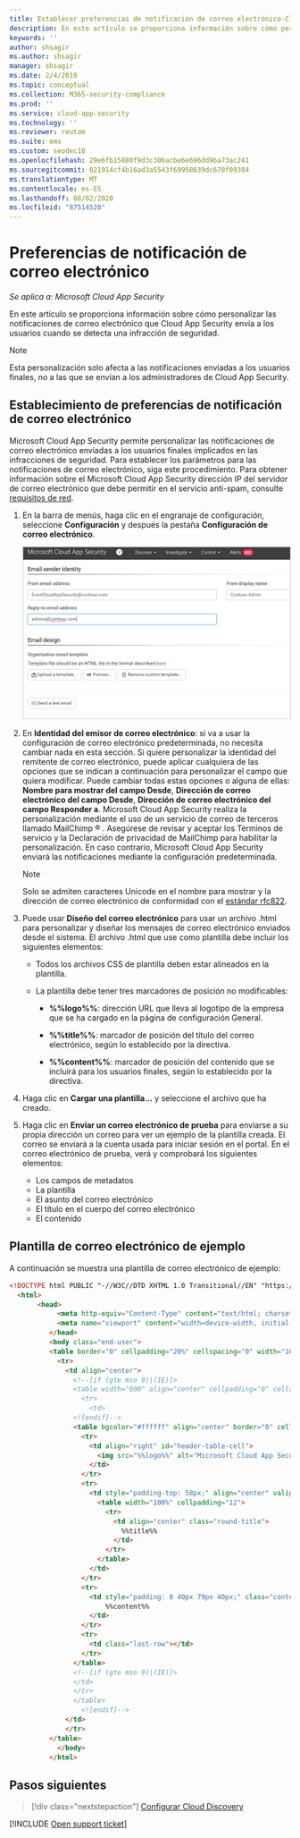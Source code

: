```yaml
---
title: Establecer preferencias de notificación de correo electrónico-Cloud App Security
description: En este artículo se proporciona información sobre cómo personalizar las notificaciones de correo electrónico que Cloud App Security envía.
keywords: ''
author: shsagir
ms.author: shsagir
manager: shsagir
ms.date: 2/4/2019
ms.topic: conceptual
ms.collection: M365-security-compliance
ms.prod: ''
ms.service: cloud-app-security
ms.technology: ''
ms.reviewer: reutam
ms.suite: ems
ms.custom: seodec18
ms.openlocfilehash: 29e6fb15880f9d3c306acbe6e696dd96a73ac241
ms.sourcegitcommit: 021914cf4b16ad3a5543f69958639dc670f09304
ms.translationtype: MT
ms.contentlocale: es-ES
ms.lasthandoff: 08/02/2020
ms.locfileid: "87514520"
---
```

# <a name="email-notification-preferences"></a>Preferencias de notificación de correo electrónico

*Se aplica a: Microsoft Cloud App Security*

En este artículo se proporciona información sobre cómo personalizar las notificaciones de correo electrónico que Cloud App Security envía a los usuarios cuando se detecta una infracción de seguridad.

> [!NOTE]
> Esta personalización solo afecta a las notificaciones enviadas a los usuarios finales, no a las que se envían a los administradores de Cloud App Security.

## <a name="set-email-notification-preferences"></a><a name="mailsettings"></a> Establecimiento de preferencias de notificación de correo electrónico

 Microsoft Cloud App Security permite personalizar las notificaciones de correo electrónico enviadas a los usuarios finales implicados en las infracciones de seguridad. Para establecer los parámetros para las notificaciones de correo electrónico, siga este procedimiento. Para obtener información sobre el Microsoft Cloud App Security dirección IP del servidor de correo electrónico que debe permitir en el servicio anti-spam, consulte [requisitos de red](network-requirements.md).

1. En la barra de menús, haga clic en el engranaje de configuración, seleccione **Configuración** y después la pestaña **Configuración de correo electrónico**.

    ![configuración de correo](media/mail-settings-config.png)

2. En **Identidad del emisor de correo electrónico**: si va a usar la configuración de correo electrónico predeterminada, no necesita cambiar nada en esta sección. Si quiere personalizar la identidad del remitente de correo electrónico, puede aplicar cualquiera de las opciones que se indican a continuación para personalizar el campo que quiera modificar. Puede cambiar todas estas opciones o alguna de ellas: **Nombre para mostrar del campo Desde**, **Dirección de correo electrónico del campo Desde**, **Dirección de correo electrónico del campo Responder a**. Microsoft Cloud App Security realiza la personalización mediante el uso de un servicio de correo de terceros llamado MailChimp &reg; . Asegúrese de revisar y aceptar los Términos de servicio y la Declaración de privacidad de MailChimp para habilitar la personalización. En caso contrario, Microsoft Cloud App Security enviará las notificaciones mediante la configuración predeterminada.

    > [!NOTE]
    > Solo se admiten caracteres Unicode en el nombre para mostrar y la dirección de correo electrónico de conformidad con el [estándar rfc822](https://www.rfc-editor.org/rfc/rfc822.txt).

3. Puede usar **Diseño del correo electrónico** para usar un archivo .html para personalizar y diseñar los mensajes de correo electrónico enviados desde el sistema. El archivo .html que use como plantilla debe incluir los siguientes elementos:

    - Todos los archivos CSS de plantilla deben estar alineados en la plantilla.

    - La plantilla debe tener tres marcadores de posición no modificables:

        - **%%logo%%**: dirección URL que lleva al logotipo de la empresa que se ha cargado en la página de configuración General.

        - **%%title%%**: marcador de posición del título del correo electrónico, según lo establecido por la directiva.

        - **%%content%%**: marcador de posición del contenido que se incluirá para los usuarios finales, según lo establecido por la directiva.

4. Haga clic en **Cargar una plantilla...** y seleccione el archivo que ha creado.

5. Haga clic en **Enviar un correo electrónico de prueba** para enviarse a su propia dirección un correo para ver un ejemplo de la plantilla creada. El correo se enviará a la cuenta usada para iniciar sesión en el portal. En el correo electrónico de prueba, verá y comprobará los siguientes elementos:
    - Los campos de metadatos
    - La plantilla
    - El asunto del correo electrónico
    - El título en el cuerpo del correo electrónico
    - El contenido

## <a name="sample-email-template"></a>Plantilla de correo electrónico de ejemplo

A continuación se muestra una plantilla de correo electrónico de ejemplo:

```html
<!DOCTYPE html PUBLIC "-//W3C//DTD XHTML 1.0 Transitional//EN" "https://www.w3.org/TR/xhtml1/DTD/xhtml1-transitional.dtd">
  <html>
       <head>
            <meta http-equiv="Content-Type" content="text/html; charset=UTF-8"/>
            <meta name="viewport" content="width=device-width, initial-scale=1.0"/>
          </head>
          <body class="end-user">
          <table border="0" cellpadding="20%" cellspacing="0" width="100%" id="background-table">
            <tr>
              <td align="center">
                <!--[if (gte mso 9)|(IE)]>
                <table width="600" align="center" cellpadding="0" cellspacing="0" border="0">
                  <tr>
                    <td>
                <![endif]-->
                <table bgcolor="#ffffff" align="center" border="0" cellpadding="0" cellspacing="0" style="padding-bottom: 40px;" id="container-table">
                  <tr>
                    <td align="right" id="header-table-cell">
                      <img src="%%logo%%" alt="Microsoft Cloud App Security" id="org-logo" />
                    </td>
                  </tr>
                  <tr>
                    <td style="padding-top: 58px;" align="center" valign="top">
                      <table width="100%" cellpadding="12">
                        <tr>
                          <td align="center" class="round-title">
                            %%title%%
                          </td>
                        </tr>
                      </table>
                    </td>
                  </tr>
                  <tr>
                    <td style="padding: 0 40px 79px 40px;" class="content-table-cell" align="left" valign="top">
                        %%content%%
                    </td>
                  </tr>
                  <tr>
                    <td class="last-row"></td>
                  </tr>
                </table>
                <!--[if (gte mso 9)|(IE)]>
                </td>
                </tr>
                </table>
                  <![endif]-->
              </td>
              </tr>
          </table>
            </body>
          </html>
```

## <a name="next-steps"></a>Pasos siguientes

> [!div class="nextstepaction"]
> [Configurar Cloud Discovery](set-up-cloud-discovery.md)

[!INCLUDE [Open support ticket](includes/support.md)]
